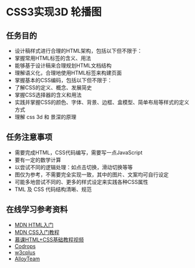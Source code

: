 CSS3实现3D 轮播图
=====================
任务目的
-------------
   * 设计稿样式进行合理的HTML架构，包括以下但不限于：
   * 掌握常用HTML标签的含义、用法
   * 能够基于设计稿来合理规划HTML文档结构
   * 理解语义化，合理地使用HTML标签来构建页面
   * 掌握基本的CSS编码，包括以下但不限于：
   * 了解CSS的定义、概念、发展简史
   * 掌握CSS选择器的含义和用法
   * 实践并掌握CSS的颜色、字体、背景、边框、盒模型、简单布局等样式的定义方式
   * 理解 css 3d 和 景深的原理
     
任务注意事项
------

   -  需要完成HTML，CSS代码编写，需要写一点JavaScript
   -  要有一定的数学计算
   -  以尝试不同的逻辑处理：如点击切换，滑动切换等等
   -  图仅为参考，不需要完全实现一致，其中的图片、文案均可自行设定
   -  可能多地尝试不同的、更多的样式设定来实践各种CSS属性
   -  TML 及 CSS 代码结构清晰、规范  
   
 在线学习参考资料
 ----
   -  [MDN HTML入门](https://developer.mozilla.org/zh-CN/docs/Web/Guide/HTML/Introduction)
   -  [MDN CSS入门教程](https://developer.mozilla.org/zh-CN/docs/Web/Guide/CSS/Getting_started)
   -  [慕课HTML+CSS基础教程视频](http://www.imooc.com/course/list?c=html)
   -  [Codrops](https://tympanus.net/codrops/category/playground/page/2/)
   -  [w3cplus](http://www.w3cplus.com/)
   -  [AlloyTeam](http://www.alloyteam.com/)
